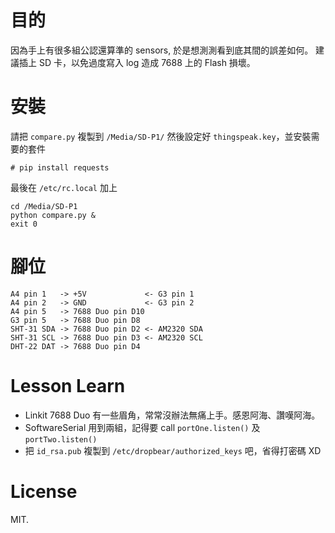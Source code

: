 目的
====
因為手上有很多組公認還算準的 sensors, 於是想測測看到底其間的誤差如何。
建議插上 SD 卡，以免過度寫入 log 造成 7688 上的 Flash 損壞。


安裝
====
請把 `compare.py` 複製到 `/Media/SD-P1/` 然後設定好 `thingspeak.key`，並安裝需要的套件

```
# pip install requests
```

最後在 `/etc/rc.local` 加上

```
cd /Media/SD-P1
python compare.py &
exit 0
```

腳位
====
```
A4 pin 1   -> +5V             <- G3 pin 1
A4 pin 2   -> GND             <- G3 pin 2
A4 pin 5   -> 7688 Duo pin D10
G3 pin 5   -> 7688 Duo pin D8
SHT-31 SDA -> 7688 Duo pin D2 <- AM2320 SDA
SHT-31 SCL -> 7688 Duo pin D3 <- AM2320 SCL
DHT-22 DAT -> 7688 Duo pin D4
```

Lesson Learn
============
* Linkit 7688 Duo 有一些眉角，常常沒辦法無痛上手。感恩阿海、讚嘆阿海。
* SoftwareSerial 用到兩組，記得要 call `portOne.listen()` 及 `portTwo.listen()`
* 把 `id_rsa.pub` 複製到 `/etc/dropbear/authorized_keys` 吧，省得打密碼 XD


License
=======
MIT.
